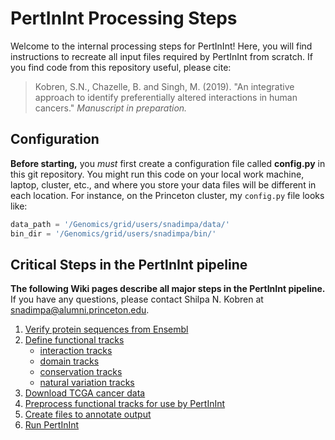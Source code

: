 # PertInInt Processing Steps

Welcome to the internal processing steps for PertInInt! Here, you will find instructions to recreate all input files required by PertInInt from scratch. If you find code from this repository useful, please cite:

> Kobren, S.N., Chazelle, B. and Singh, M. (2019). "An integrative approach to identify preferentially altered interactions in human cancers." *Manuscript in preparation.*

## Configuration

**Before starting,** you *must* first create a configuration file called **config.py** in this git repository. You might run this code on your local work machine, laptop, cluster, etc., and where you store your data files will be different in each location. For instance, on the Princeton cluster, my `config.py` file looks like:

```python
data_path = '/Genomics/grid/users/snadimpa/data/'
bin_dir = '/Genomics/grid/users/snadimpa/bin/'
```

## Critical Steps in the PertInInt pipeline

**The following Wiki pages describe all major steps in the PertInInt pipeline.** If you have any questions, please contact Shilpa N. Kobren at snadimpa@alumni.princeton.edu. 

1. [Verify protein sequences from Ensembl](https://github.com/Singh-Lab/pertinint-internal/wiki/Verify-protein-sequences-from-Ensembl)
2. [Define functional tracks](https://github.com/Singh-Lab/pertinint-internal/wiki/Define-functional-tracks)
   - [interaction tracks](https://github.com/Singh-Lab/pertinint-internal/wiki/Interaction-tracks)
   - [domain tracks](https://github.com/Singh-Lab/pertinint-internal/wiki/Domain-tracks)
   - [conservation tracks](https://github.com/Singh-Lab/pertinint-internal/wiki/Conservation-tracks)
   - [natural variation tracks](https://github.com/Singh-Lab/pertinint-internal/wiki/Natural-variation-tracks)
3. [Download TCGA cancer data](https://github.com/Singh-Lab/pertinint-internal/wiki/Download-TCGA-cancer-data)
4. [Preprocess functional tracks for use by PertInInt](https://github.com/Singh-Lab/pertinint-internal/wiki/Preprocess-functional-tracks)
5. [Create files to annotate output](https://github.com/Singh-Lab/pertinint-internal/wiki/Annotate-gene-names-and-drivers)
6. [Run PertInInt](https://github.com/Singh-Lab/PertInInt)
